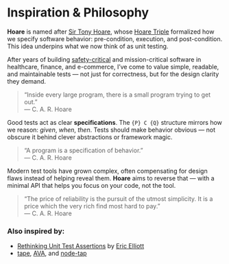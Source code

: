 # Inspiration & Philosophy

**Hoare** is named after [Sir Tony Hoare](https://en.wikipedia.org/wiki/Tony_Hoare), whose [Hoare Triple](https://en.wikipedia.org/wiki/Hoare_logic) formalized how we specify software behavior: pre-condition, execution, and post-condition. This idea underpins what we now think of as unit testing.

After years of building [safety-critical](https://en.wikipedia.org/wiki/Safety-critical_system) and mission-critical software in healthcare, finance, and e-commerce, I’ve come to value simple, readable, and maintainable tests — not just for correctness, but for the design clarity they demand.

> “Inside every large program, there is a small program trying to get out.”  
> — C. A. R. Hoare

Good tests act as clear **specifications**. The `{P} C {Q}` structure mirrors how we reason: _given_, _when_, _then_. Tests should make behavior obvious — not obscure it behind clever abstractions or framework magic.

> “A program is a specification of behavior.”  
> — C. A. R. Hoare

Modern test tools have grown complex, often compensating for design flaws instead of helping reveal them. **Hoare** aims to reverse that — with a minimal API that helps you focus on your code, not the tool.

> “The price of reliability is the pursuit of the utmost simplicity. It is a price which the very rich find most hard to pay.”  
> — C. A. R. Hoare

### Also inspired by:

- [Rethinking Unit Test Assertions](https://medium.com/javascript-scene/rethinking-unit-test-assertions-55f59358253f) by [Eric Elliott](https://medium.com/@_ericelliott)
- [tape](https://github.com/substack/tape), [AVA](https://github.com/avajs/ava), and [node-tap](https://github.com/tapjs/node-tap)